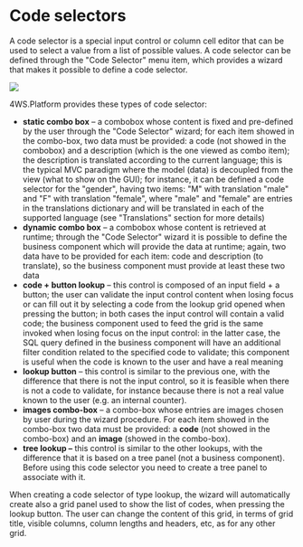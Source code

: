 # Code selectors

A code selector is a special input control or column cell editor that can be used to select a value from a list of possible values. A code selector can be defined through the "Code Selector" menu item, which provides a wizard that makes it possible to define a code selector.

![](http://4wsplatform.org/wp-content/uploads/2015/12/Selector-1024x464.jpg)

4WS.Platform provides these types of code selector:

* **static combo box**  – a combobox whose content is fixed and pre-defined by the user through the "Code Selector" wizard; for each item showed in the combo-box, two data must be provided: a code \(not showed in the combobox\) and a description \(which is the one viewed as combo item\); the description is translated according to the current language; this is the typical MVC paradigm where the model \(data\) is decoupled from the view \(what to show on the GUI\); for instance, it can be defined a code selector for the "gender", having two items: "M" with translation "male" and "F" with translation "female", where "male" and "female" are entries in the translations dictionary and will be translated in each of the supported language \(see "Translations" section for more details\)
* **dynamic combo box**  – a combobox whose content is retrieved at runtime; through the "Code Selector" wizard it is possible to define the business component which will provide the data at runtime; again, two data have to be provided for each item: code and description \(to translate\), so the business component must provide at least these two data
* **code + button lookup**  – this control is composed of an input field + a button; the user can validate the input control content when losing focus or can fill out it by selecting a code from the lookup grid opened when pressing the button; in both cases the input control will contain a valid code; the business component used to feed the grid is the same invoked when losing focus on the input control: in the latter case, the SQL query defined in the business component will have an additional filter condition related to the specified code to validate; this component is useful when the code is known to the user and have a real meaning
* **lookup button** – this control is similar to the previous one, with the difference that there is not the input control, so it is feasible when there is not a code to validate, for instance because there is not a real value known to the user \(e.g. an internal counter\).
* **images combo-box** – a combo-box whose entries are images chosen by user during the wizard procedure. For each item showed in the combo-box two data must be provided: a  **code**  \(not showed in the combo-box\) and an  **image**  \(showed in the combo-box\).
* **tree lookup –** this control is similar to the other lookups, with the difference that it is based on a tree panel \(not a business component\). Before using this code selector you need to create a tree panel to associate with it.

When creating a code selector of type lookup, the wizard will automatically create also a grid panel used to show the list of codes, when pressing the lookup button. The user can change the content of this grid, in terms of grid title, visible columns, column lengths and headers, etc, as for any other grid.


